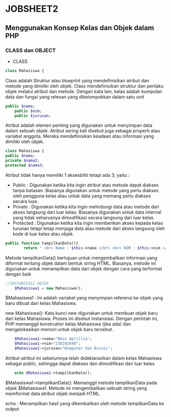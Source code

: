 # JOBSHEET2

## Menggunakan Konsep Kelas dan Objek dalam PHP

<h3>CLASS dan OBJECT</h3>

- CLASS
```php
class Mahasiswa {
```
Class adalah Struktur atau blueprint yang mendefinisikan atribut dan metode yang dimiliki oleh objek. Class mendefinisikan struktur dan perilaku objek melalui atribut dan metode. Dengan kata lain, kelas adalah kumpulan data dan fungsi yang relevan yang dikelompokkan dalam satu unit

```php
public $nama;
    public $nim;
    public $jurusan;
```
Atribut adalah elemen penting yang digunakan untuk menyimpan data dalam sebuah objek. Atribut sering kali disebut juga sebagai properti atau variabel anggota. Mereka mendefinisikan keadaan atau informasi yang dimiliki oleh objek.

```php
class Mahasiswa {
public $nama;
private $nama2;
protected $nama3;
```
Atribut tidak hanya memiliki 1 aksesbiliti tetapi ada 3, yaitu :

- Public : Digunakan ketika kita ingin atribut atau metode dapat diakses tanpa batasan. Biasanya digunakan untuk metode yang perlu diakses oleh pengguna kelas atau untuk data yang memang perlu diakses secara luas.
- Private : Digunakan ketika kita ingin melindungi data atau metode dari akses langsung dari luar kelas. Biasanya digunakan untuk data internal yang tidak seharusnya dimodifikasi secara langsung dari luar kelas.
- Protected : Digunakan ketika kita ingin memberikan akses kepada kelas turunan tetapi tetap menjaga data atau metode dari akses langsung oleh kode di luar kelas atau objek.

```php
public function tampilkanData(){
        return " <br> Nama : $this->nama </br> <br> NIM : $this->nim </br> <br> Jurusan : $this->jurusan </br>";
```
Metode tampilkanData() bertujuan untuk mengembalikan informasi yang diformat tentang objek dalam bentuk string HTML. Biasanya, metode ini digunakan untuk menampilkan data dari objek dengan cara yang terformat dengan baik

```php
//INSTANSIASI OBJEK
    $Mahasiswa1 = new Mahasiswa();
```
$Mahasiswa1 : Ini adalah variabel yang menyimpan referensi ke objek yang baru dibuat dari kelas Mahasiswa.

new Mahasiswa(): Kata kunci new digunakan untuk membuat objek baru dari kelas Mahasiswa. Proses ini disebut instansiasi. Dengan perintah ini, PHP memanggil konstruktor kelas Mahasiswa (jika ada) dan mengalokasikan memori untuk objek baru tersebut.

```php
    $Mahasiswa1->nama="Noni Aprillia";
    $Mahasiswa1->nim="230102040";
    $Mahasiswa1->jurusan="Komputer dan Bisnis";
```
Atribut-atribut ini sebelumnya telah dideklarasikan dalam kelas Mahasiswa sebagai public, sehingga dapat diakses dan dimodifikasi dari luar kelas.

```php
    echo $Mahasiswa1->tampilkanData();
```
$Mahasiswa1->tampilkanData(): Memanggil metode tampilkanData pada objek $Mahasiswa1. Metode ini mengembalikan sebuah string yang memformat data atribut objek menjadi HTML.

echo : Menampilkan hasil yang dikembalikan oleh metode tampilkanData ke output
